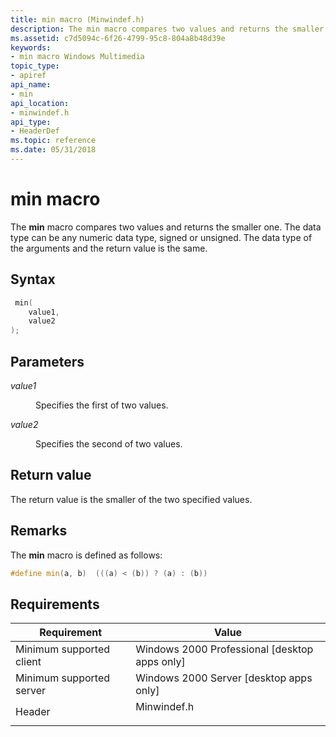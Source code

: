 ```yaml
---
title: min macro (Minwindef.h)
description: The min macro compares two values and returns the smaller one. The data type can be any numeric data type, signed or unsigned. The data type of the arguments and the return value is the same.
ms.assetid: c7d5094c-6f26-4799-95c8-804a8b48d39e
keywords:
- min macro Windows Multimedia
topic_type:
- apiref
api_name:
- min
api_location:
- minwindef.h
api_type:
- HeaderDef
ms.topic: reference
ms.date: 05/31/2018
---
```


# min macro

The **min** macro compares two values and returns the smaller one. The data type can be any numeric data type, signed or unsigned. The data type of the arguments and the return value is the same.

## Syntax


```C++
 min(
    value1,
    value2
);
```



## Parameters

<dl> <dt>

*value1* 
</dt> <dd>

Specifies the first of two values.

</dd> <dt>

*value2* 
</dt> <dd>

Specifies the second of two values.

</dd> </dl>

## Return value

The return value is the smaller of the two specified values.

## Remarks

The **min** macro is defined as follows:


```C++
#define min(a, b)  (((a) < (b)) ? (a) : (b)) 
```



## Requirements



| Requirement | Value |
|-------------------------------------|----------------------------------------------------------------------------------------|
| Minimum supported client<br/> | Windows 2000 Professional \[desktop apps only\]<br/>                             |
| Minimum supported server<br/> | Windows 2000 Server \[desktop apps only\]<br/>                                   |
| Header<br/>                   | <dl> <dt>Minwindef.h</dt> </dl> |



 

 





